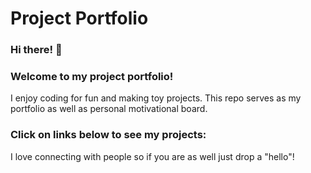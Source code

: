 # Project Portfolio
### Hi there! 👋
### Welcome to my project portfolio!
I enjoy coding for fun and making toy projects. This repo serves as my portfolio as well as personal motivational board. 

### Click on links below to see my projects:
I love connecting with people so if you are as well just drop a "hello"!
